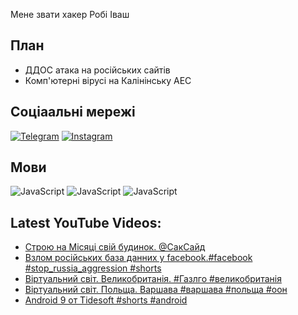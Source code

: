 Мене звати хакер Робі Іваш
## План
- ДДОС атака на російських сайтів
- Комп'ютерні вірусі на Калінінську АЕС
## Соціаальні мережі
[![Telegram](https://img.shields.io/badge/-Telegram-090909?style=for-the-badge&logo=telegram&logoColor=27A0D9)](https://t.me/+G6oaMxVGu5dlOWZi)
[![Instagram](https://img.shields.io/badge/-Instagram-090909?style=for-the-badge&logo=instagram&logoColor=B4068E)](https://www.instagram.com/bakum430)
## Мови
![JavaScript](https://img.shields.io/badge/-JavaScript-090909?style=for-the-badge&logo=JavaScript&logoColor=E9D54D)
![JavaScript](https://img.shields.io/badge/-Java-090909?style=for-the-badge&logo=Java&logoColor=E9D54D)
![JavaScript](https://img.shields.io/badge/-Python-090909?style=for-the-badge&logo=Python&logoColor=E9D54D)
## Latest YouTube Videos:
<!-- YOUTUBE:START -->
- [Строю на Місяці свій будинок. @СакСайд](https://www.youtube.com/watch?v=YIa4q3l8QGg)
- [Взлом російських база данних у facebook.#facebook #stop_russia_aggression #shorts](https://www.youtube.com/watch?v=QL0l61LWxQU)
- [Віртуальний світ. Великобританія. #Газлго #великобританія](https://www.youtube.com/watch?v=rMWvaOAvEFA)
- [Віртуальний світ. Польща. Варшава #варшава #польща #оон](https://www.youtube.com/watch?v=Cm8BwosBDBI)
- [Android 9 от Tidesoft #shorts #android](https://www.youtube.com/watch?v=JFlHzuoDiTc)
<!-- YOUTUBE:END -->